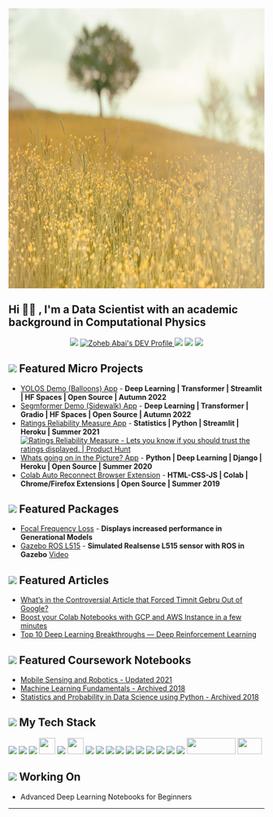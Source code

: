 <a href="https://unsplash.com/">
  <!--START_SECTION:update_image-->
<img src=https://raw.githubusercontent.com/ZohebAbai/ZohebAbai/master/.github/images/silvestri-matteo-6-C0VRsagUw-unsplash.jpg height=550px width=850px align=center alt=Daily Readme Image />
<!--END_SECTION:update_image-->
</a>

## Hi 👋🏼 , I'm a Data Scientist with an academic background in Computational Physics

<p align="center">
<a href="mailto:aglauocnv@relay.firefox.com"><img src="https://img.icons8.com/ios-filled/36/000000/gmail.png"/></a>
<a href="https://dev.to/zohebabai">
  <img src="https://d2fltix0v2e0sb.cloudfront.net/dev-badge.svg" alt="Zoheb Abai's DEV Profile" height="36" width="36">
</a>
<a href= "https://www.linkedin.com/in/zohebabai/"><img src="https://img.icons8.com/ios-glyphs/36/000000/linkedin.png"/></a>
<a href= "https://medium.com/@zohebabai"><img src="https://img.icons8.com/ios-filled/36/000000/medium.png"/></a>
<a href= "https://www.youtube.com/channel/UC_yI6oXBH8zIRqxwRT2uu6g"><img src="https://img.icons8.com/ios-filled/36/000000/youtube.png"/></a>
</p>

## <a><img src="https://img.icons8.com/ios-filled/24/000000/web.png"/></a> Featured Micro Projects
* [YOLOS Demo (Balloons) App](https://huggingface.co/spaces/zoheb/yolos_demo) - **Deep Learning | Transformer | Streamlit | HF Spaces | Open Source | Autumn 2022**
* [Segmformer Demo (Sidewalk) App](https://huggingface.co/spaces/zoheb/segformer_demo) - **Deep Learning | Transformer | Gradio | HF Spaces | Open Source | Autumn 2022**
* [Ratings Reliability Measure App](https://ratings-reliability-app.herokuapp.com/) - **Statistics | Python | Streamlit | Heroku | Summer 2021** <a href="https://www.producthunt.com/posts/ratings-reliability-measure?utm_source=badge-review&utm_medium=badge&utm_souce=badge-ratings-reliability-measure#discussion-body" target="_blank"><img src="https://api.producthunt.com/widgets/embed-image/v1/review.svg?post_id=294989&theme=light" alt="Ratings Reliability Measure - Lets you know if you should trust the ratings displayed. | Product Hunt" style="width: 160px; height: 30px;" width="160" height="10" /></a>
* [Whats going on in the Picture? App](https://whats-going-on-in-the-picture.herokuapp.com/) - **Python | Deep Learning | Django | Heroku | Open Source | Summer 2020**
* [Colab Auto Reconnect Browser Extension](https://zohebabai.github.io/Colab_Auto_Reconnect/) - **HTML-CSS-JS | Colab | Chrome/Firefox Extensions | Open Source | Summer 2019**

## <a><img src="https://img.icons8.com/ios-filled/24/package.png"/> Featured Packages
* [Focal Frequency Loss](https://pypi.org/project/tf-focal-frequency-loss/) - **Displays increased performance in Generational Models**
* [Gazebo ROS L515](https://github.com/ZohebAbai/gazebo_ros_l515) - **Simulated Realsense L515 sensor with ROS in Gazebo** [Video](https://youtu.be/KoQNH7YahN8)

## <a><img src="https://img.icons8.com/ios-filled/24/000000/blog.png"/> Featured Articles
* [What’s in the Controversial Article that Forced Timnit Gebru Out of Google?](https://pub.towardsai.net/on-the-dangers-of-stochastic-parrots-summarized-7eb370bc3d7b)
* [Boost your Colab Notebooks with GCP and AWS Instance in a few minutes](https://zohebabai.medium.com/boost-your-colab-notebooks-with-gcp-and-aws-instance-within-a-few-minutes-a43ed37cd06d)
* [Top 10 Deep Learning Breakthroughs — Deep Reinforcement Learning](https://medium.com/the-innovation/top-10-deep-learning-breakthroughs-deep-reinforcement-learning-d2307ed8c27)


## <a><img src="https://img.icons8.com/ios-filled/24/000000/repository.png"/> Featured Coursework Notebooks
* [Mobile Sensing and Robotics - Updated 2021](https://github.com/ZohebAbai/mobile_sensing_robotics)
* [Machine Learning Fundamentals - Archived 2018](https://github.com/ZohebAbai/DSE220x)
* [Statistics and Probability in Data Science using Python - Archived 2018](https://github.com/ZohebAbai/DSE210x)


## <a><img src="https://img.icons8.com/ios-filled/24/000000/home-office--v2.png"/> My Tech Stack
<a><img src="https://img.icons8.com/color/32/000000/python.png"/> <a><img src="https://img.icons8.com/color/32/000000/console.png"/> <a><img src="https://img.icons8.com/color/32/000000/c-plus-plus-logo.png"/> <a><img src="https://pytorch.org/assets/images/pytorch-logo.png" width="32" height="32"/> <a><img src="https://img.icons8.com/color/32/000000/tensorflow.png"/> <a><img src="https://colab.research.google.com/img/colab_favicon_256px.png" width="32" height="32"/> <a><img src="https://img.icons8.com/color/32/000000/visual-studio-code-2019.png"/> <a><img src="https://img.icons8.com/color/32/000000/git.png"/> <a><img src="https://img.icons8.com/color/32/000000/django.png"/> <a><img src="https://img.icons8.com/color/32/000000/javascript.png"/> <a><img src="https://img.icons8.com/color/32/000000/html-5.png"/> <a><img src="https://img.icons8.com/color/32/000000/css3.png"/> <a><img src="https://img.icons8.com/color/32/000000/sql.png"/> <a><img src="https://img.icons8.com/color/32/000000/docker.png"/> <a><img src="https://img.icons8.com/color/32/000000/amazon-web-services.png"/> <a><img src="https://img.icons8.com/color/32/000000/google-cloud-platform.png"/> <a><img src="https://raw.githubusercontent.com/isl-org/Open3D/master/docs/_static/open3d_logo_horizontal.png" width="96" height="32"/> <a><img src="https://upload.wikimedia.org/wikipedia/commons/7/7a/ROS_cat.png" width="48" height="32"/>

## <a><img src="https://img.icons8.com/ios-filled/24/000000/event.png"/> Working On
* Advanced Deep Learning Notebooks for Beginners

---

